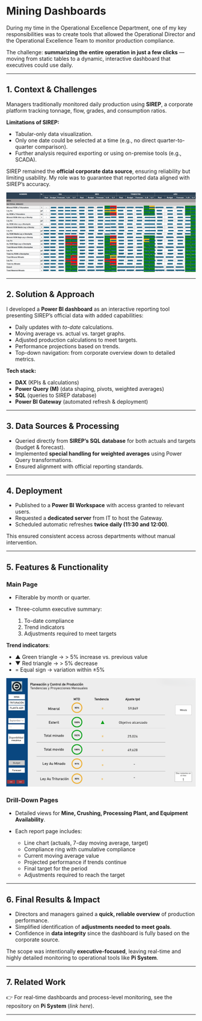 # Mining Dashboards

During my time in the Operational Excellence Department, one of my key responsibilities was to create tools that allowed the Operational Director and the Operational Excellence Team to monitor production compliance.

The challenge: **summarizing the entire operation in just a few clicks** — moving from static tables to a dynamic, interactive dashboard that executives could use daily.

---

## 1. Context & Challenges

Managers traditionally monitored daily production using **SIREP**, a corporate platform tracking tonnage, flow, grades, and consumption ratios.

**Limitations of SIREP:**

* Tabular-only data visualization.
* Only one date could be selected at a time (e.g., no direct quarter-to-quarter comparison).
* Further analysis required exporting or using on-premise tools (e.g., SCADA).

SIREP remained the **official corporate data source**, ensuring reliability but limiting usability. My role was to guarantee that reported data aligned with SIREP’s accuracy.

![Main Dashboard](SIREP.png)

---

## 2. Solution & Approach

I developed a **Power BI dashboard** as an interactive reporting tool presenting SIREP’s official data with added capabilities:

* Daily updates with *to-date* calculations.
* Moving average vs. actual vs. target graphs.
* Adjusted production calculations to meet targets.
* Performance projections based on trends.
* Top-down navigation: from corporate overview down to detailed metrics.

**Tech stack:**

* **DAX** (KPIs & calculations)
* **Power Query (M)** (data shaping, pivots, weighted averages)
* **SQL** (queries to SIREP database)
* **Power BI Gateway** (automated refresh & deployment)

---

## 3. Data Sources & Processing

* Queried directly from **SIREP’s SQL database** for both actuals and targets (budget & forecast).
* Implemented **special handling for weighted averages** using Power Query transformations.
* Ensured alignment with official reporting standards.

---

## 4. Deployment

* Published to a **Power BI Workspace** with access granted to relevant users.
* Requested a **dedicated server** from IT to host the Gateway.
* Scheduled automatic refreshes **twice daily (11:30 and 12:00)**.

This ensured consistent access across departments without manual intervention.

---

## 5. Features & Functionality

### Main Page

* Filterable by month or quarter.
* Three-column executive summary:

  1. To-date compliance
  2. Trend indicators
  3. Adjustments required to meet targets

**Trend indicators**:

* ▲ Green triangle → > 5% increase vs. previous value
* ▼ Red triangle → > 5% decrease
* = Equal sign → variation within ±5%

![Main Dashboard](MainReport_MineSection.png)

### Drill-Down Pages

* Detailed views for **Mine, Crushing, Processing Plant, and Equipment Availability**.
* Each report page includes:

  * Line chart (actuals, 7-day moving average, target)
  * Compliance ring with cumulative compliance
  * Current moving average value
  * Projected performance if trends continue
  * Final target for the period
  * Adjustments required to reach the target

---

## 6. Final Results & Impact

* Directors and managers gained a **quick, reliable overview** of production performance.
* Simplified identification of **adjustments needed to meet goals**.
* Confidence in **data integrity** since the dashboard is fully based on the corporate source.

The scope was intentionally **executive-focused**, leaving real-time and highly detailed monitoring to operational tools like **Pi System**.

---

## 7. Related Work

👉 For real-time dashboards and process-level monitoring, see the repository on **Pi System** (*link here*).

---

